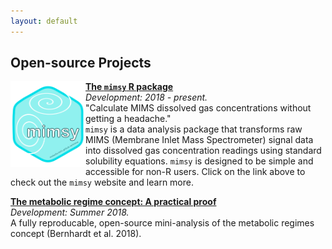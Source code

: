 ```yaml
---
layout: default
---
```


## Open-source Projects  

<img src="images/logo.png" align = "left" width = "120" height = "137" /> **[The `mimsy` R package](https://michelleckelly.github.io/mimsy/)**  
_Development: 2018 - present._  
"Calculate MIMS dissolved gas concentrations without getting a headache."  
`mimsy` is a data analysis package that transforms raw MIMS (Membrane Inlet Mass Spectrometer) signal data into dissolved gas concentration readings using standard solubility equations. `mimsy` is designed to be simple and accessible for non-R users. Click on the link above to check out the `mimsy` website and learn more.

**[The metabolic regime concept: A practical proof](https://github.com/michelleckelly/Kelly_dcei/blob/master/FinalProject/FinalProject.pdf)**  
_Development: Summer 2018._  
A fully reproducable, open-source mini-analysis of the metabolic regimes concept (Bernhardt et al. 2018). 
